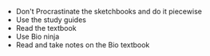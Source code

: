 - Don't Procrastinate the sketchbooks and do it piecewise
- Use the study guides
- Read the textbook
- Use Bio ninja
- Read and take notes on the Bio textbook
<!--stackedit_data:
eyJoaXN0b3J5IjpbODk2NzMwOTA1LDQ4MTg2ODY5Ml19
-->